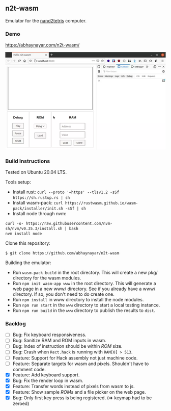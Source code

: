 ## n2t-wasm

Emulator for the [nand2tetris](https://www.nand2tetris.org/) computer.

### Demo

https://abhaynayar.com/n2t-wasm/

![](screen/ezgif.webp)

### Build Instructions

Tested on Ubuntu 20.04 LTS.

Tools setup:
- Install rust: `curl --proto '=https' --tlsv1.2 -sSf https://sh.rustup.rs | sh`
- Install wasm-pack: `curl https://rustwasm.github.io/wasm-pack/installer/init.sh -sSf | sh`
- Install node through nvm:

```
curl -o- https://raw.githubusercontent.com/nvm-sh/nvm/v0.35.3/install.sh | bash
nvm install node
```

Clone this repository:

```
$ git clone https://github.com/abhaynayar/n2t-wasm
```

Building the emulator:
- Run `wasm-pack build` in the root directory. This will create a new pkg/ directory for the wasm modules.
- Run `npm init wasm-app www` in the root directory. This will generate a web page in a new www/ directory.
    See if you already have a www/ directory. If so, you don't need to do create one.
- Run `npm install` in www directory to install the node modules.
- Run `npm run start` in the `www` directory to start a local testing instance.
- Run `npm run build` in the `www` directory to publish the results to `dist`.

### Backlog

- [ ] Bug: Fix keyboard responsiveness.
- [ ] Bug: Sanitize RAM and ROM inputs in wasm.
- [ ] Bug: Index of instruction should be within _ROM_ size.
- [ ] Bug: Crash when `Rect.hack` is running with `RAM[0] > 513`.
- [ ] Feature: Support for Hack assembly not just machine code.
- [ ] Feature: Separate targets for wasm and pixels. Shouldn't have to comment code.
- [x] Feature: Add keyboard support.
- [x] Bug: Fix the render loop in wasm.
- [x] Feature: Transfer words instead of pixels from wasm to js.
- [x] Feature: Show sample _ROMs_ and a file picker on the web page.
- [x] Bug: Only first key press is being registered. (=> keymap had to be zeroed)
